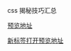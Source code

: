 css 揭秘技巧汇总

[预览地址](https://htmlpreview.github.io/?https://github.com/liangyuetian/css-secret/blob/master/index.html)

<a href="https://htmlpreview.github.io/?https://github.com/liangyuetian/css-secret/blob/master/index.html" target="_blank">新标签打开预览地址</a>
